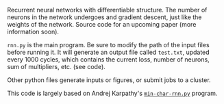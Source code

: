 Recurrent neural networks with differentiable structure. The number of neurons in the network undergoes and gradient descent, just like the weights of the network. Source code for an upcoming paper (more information soon).

`rnn.py` is the main program. Be sure to modify the path of the input files before running it. It will generate an
output file called `test.txt`, updated every 1000 cycles, which contains the
current loss, number of neurons, sum of multipliers, etc. (see code).

Other
python files generate inputs or figures, or submit jobs to a cluster.


This code is largely based on Andrej Karpathy's [`min-char-rnn.py`](https://gist.github.com/karpathy/d4dee566867f8291f086) program.

